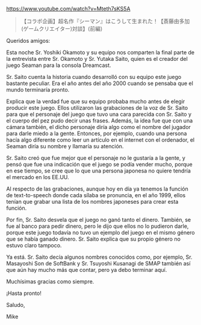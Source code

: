 https://www.youtube.com/watch?v=Mteth7sKS5A

> 【コラボ企画】超名作『シーマン』はこうして生まれた！【斎藤由多加(ゲームクリエイター)対談】(前編)

Queridos amigos:

Esta noche Sr. Yoshiki Okamoto y su equipo nos comparten la final parte de la entrevista entre Sr. Okamoto y Sr. Yutaka Saito, quien es el creador del juego Seaman para la consola Dreamcast.

Sr. Saito cuenta la historia cuando desarrolló con su equipo este juego bastante peculiar. Era el año antes del año 2000 cuando se pensaba que el mundo terminaría pronto.

Explica que la verdad fue que su equipo probaba mucho antes de elegir producir este juego. Ellos utilizaron las grabaciones de la voz de Sr. Saito para que el personaje del juego que tuvo una cara parecida con Sr. Saito y el cuerpo del pez pudo decir unas frases. Además, la idea fue que con una cámara también, el dicho personaje diría algo como el nombre del jugador para darle miedo a la gente. Entonces, por ejemplo, cuando una persona hacía algo diferente como leer un artículo en el internet con el ordenador, el Seaman diría su nombre y llamaría su atención.

Sr. Saito creó que fue mejor que el personaje no le gustaría a la gente, y pensó que fue una indicación que el juego se podía vender mucho, porque en ese tiempo, se cree que lo que una persona japonesa no quiere tendría el mercado en los EE.UU.

Al respecto de las grabaciones, aunque hoy en día ya tenemos la función de text-to-speech donde cada sílaba se pronuncia, en el año 1999, ellos tenían que grabar una lista de los nombres japoneses para crear esta función.

Por fin, Sr. Saito desvela que el juego no ganó tanto el dinero. También, se fue al banco para pedir dinero, pero le dijo que ellos no lo pudieron darle, porque este juego todavía no tuvo un ejemplo del juego en el mismo género que se había ganado dinero. Sr. Saito explica que su propio género no estuvo claro tampoco.

Ya está. Sr. Saito decía algunos nombres conocidos como, por ejemplo, Sr. Masayoshi Son de SoftBank y Sr. Tsuyoshi Kusanagi de SMAP también así que aún hay mucho más que contar, pero ya debo terminar aquí.

Muchísimas gracias como siempre.

¡Hasta pronto!

Saludo,

Mike
